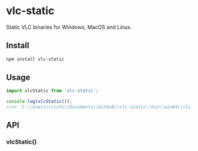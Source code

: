 # vlc-static

Static VLC binaries for Windows, MacOS and Linux.

## Install

```sh
npm install vlc-static
```

## Usage

```js
import vlcStatic from 'vlc-static';

console.log(vlcStatic());
//=> 'C:\\Users\\richi\\Documents\\GitHub\\vlc-static\\bin\\win64\\vlc.exe'
```

## API

### vlcStatic()
